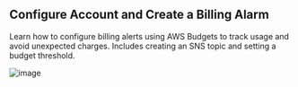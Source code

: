 ## Configure Account and Create a Billing Alarm

Learn how to configure billing alerts using AWS Budgets to track usage and avoid unexpected charges. Includes creating an SNS topic and setting a budget threshold.

![image](https://github.com/user-attachments/assets/396d113e-42e8-4d24-9f59-4d5f6be31587)
